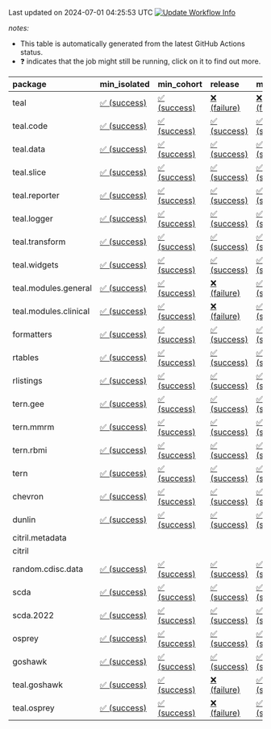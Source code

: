Last updated on 2024-07-01 04:25:53 UTC [![Update Workflow
Info](https://github.com/averissimo/verdepcheck-status/actions/workflows/update.yaml/badge.svg)](https://github.com/averissimo/verdepcheck-status/actions/workflows/update.yaml)

*notes:*

-   This table is automatically generated from the latest GitHub Actions
    status.
-   ❓ indicates that the job might still be running, click on it to
    find out more.

<table>
<colgroup>
<col style="width: 4%" />
<col style="width: 23%" />
<col style="width: 23%" />
<col style="width: 23%" />
<col style="width: 23%" />
</colgroup>
<thead>
<tr class="header">
<th style="text-align: left;">package</th>
<th style="text-align: left;">min_isolated</th>
<th style="text-align: left;">min_cohort</th>
<th style="text-align: left;">release</th>
<th style="text-align: left;">max</th>
</tr>
</thead>
<tbody>
<tr class="odd">
<td style="text-align: left;">teal</td>
<td
style="text-align: left;"><a href="https://github.com/insightsengineering/teal/actions/runs/9729139392/job/26850654529">✅
(success)</a></td>
<td
style="text-align: left;"><a href="https://github.com/insightsengineering/teal/actions/runs/9729139392/job/26850654407">✅
(success)</a></td>
<td
style="text-align: left;"><a href="https://github.com/insightsengineering/teal/actions/runs/9729139392/job/26850654652">❌
(failure)</a></td>
<td
style="text-align: left;"><a href="https://github.com/insightsengineering/teal/actions/runs/9729139392/job/26850654307">❌
(failure)</a></td>
</tr>
<tr class="even">
<td style="text-align: left;">teal.code</td>
<td
style="text-align: left;"><a href="https://github.com/insightsengineering/teal.code/actions/runs/9729139669/job/26850654778">✅
(success)</a></td>
<td
style="text-align: left;"><a href="https://github.com/insightsengineering/teal.code/actions/runs/9729139669/job/26850654885">✅
(success)</a></td>
<td
style="text-align: left;"><a href="https://github.com/insightsengineering/teal.code/actions/runs/9729139669/job/26850654987">✅
(success)</a></td>
<td
style="text-align: left;"><a href="https://github.com/insightsengineering/teal.code/actions/runs/9729139669/job/26850654686">✅
(success)</a></td>
</tr>
<tr class="odd">
<td style="text-align: left;">teal.data</td>
<td
style="text-align: left;"><a href="https://github.com/insightsengineering/teal.data/actions/runs/9729142294/job/26850660611">✅
(success)</a></td>
<td
style="text-align: left;"><a href="https://github.com/insightsengineering/teal.data/actions/runs/9729142294/job/26850660444">✅
(success)</a></td>
<td
style="text-align: left;"><a href="https://github.com/insightsengineering/teal.data/actions/runs/9729142294/job/26850660676">✅
(success)</a></td>
<td
style="text-align: left;"><a href="https://github.com/insightsengineering/teal.data/actions/runs/9729142294/job/26850660530">✅
(success)</a></td>
</tr>
<tr class="even">
<td style="text-align: left;">teal.slice</td>
<td
style="text-align: left;"><a href="https://github.com/insightsengineering/teal.slice/actions/runs/9729148292/job/26850673136">✅
(success)</a></td>
<td
style="text-align: left;"><a href="https://github.com/insightsengineering/teal.slice/actions/runs/9729148292/job/26850672882">✅
(success)</a></td>
<td
style="text-align: left;"><a href="https://github.com/insightsengineering/teal.slice/actions/runs/9729148292/job/26850673048">✅
(success)</a></td>
<td
style="text-align: left;"><a href="https://github.com/insightsengineering/teal.slice/actions/runs/9729148292/job/26850672958">✅
(success)</a></td>
</tr>
<tr class="odd">
<td style="text-align: left;">teal.reporter</td>
<td
style="text-align: left;"><a href="https://github.com/insightsengineering/teal.reporter/actions/runs/9729144493/job/26850665336">✅
(success)</a></td>
<td
style="text-align: left;"><a href="https://github.com/insightsengineering/teal.reporter/actions/runs/9729144493/job/26850665429">✅
(success)</a></td>
<td
style="text-align: left;"><a href="https://github.com/insightsengineering/teal.reporter/actions/runs/9729144493/job/26850665506">✅
(success)</a></td>
<td
style="text-align: left;"><a href="https://github.com/insightsengineering/teal.reporter/actions/runs/9729144493/job/26850665586">✅
(success)</a></td>
</tr>
<tr class="even">
<td style="text-align: left;">teal.logger</td>
<td
style="text-align: left;"><a href="https://github.com/insightsengineering/teal.logger/actions/runs/9729140502/job/26850656230">✅
(success)</a></td>
<td
style="text-align: left;"><a href="https://github.com/insightsengineering/teal.logger/actions/runs/9729140502/job/26850656104">✅
(success)</a></td>
<td
style="text-align: left;"><a href="https://github.com/insightsengineering/teal.logger/actions/runs/9729140502/job/26850656292">✅
(success)</a></td>
<td
style="text-align: left;"><a href="https://github.com/insightsengineering/teal.logger/actions/runs/9729140502/job/26850656169">✅
(success)</a></td>
</tr>
<tr class="odd">
<td style="text-align: left;">teal.transform</td>
<td
style="text-align: left;"><a href="https://github.com/insightsengineering/teal.transform/actions/runs/9729144907/job/26850666190">✅
(success)</a></td>
<td
style="text-align: left;"><a href="https://github.com/insightsengineering/teal.transform/actions/runs/9729144907/job/26850665984">✅
(success)</a></td>
<td
style="text-align: left;"><a href="https://github.com/insightsengineering/teal.transform/actions/runs/9729144907/job/26850666269">✅
(success)</a></td>
<td
style="text-align: left;"><a href="https://github.com/insightsengineering/teal.transform/actions/runs/9729144907/job/26850666108">✅
(success)</a></td>
</tr>
<tr class="even">
<td style="text-align: left;">teal.widgets</td>
<td
style="text-align: left;"><a href="https://github.com/insightsengineering/teal.widgets/actions/runs/9729156912/job/26850691902">✅
(success)</a></td>
<td
style="text-align: left;"><a href="https://github.com/insightsengineering/teal.widgets/actions/runs/9729156912/job/26850691751">✅
(success)</a></td>
<td
style="text-align: left;"><a href="https://github.com/insightsengineering/teal.widgets/actions/runs/9729156912/job/26850691820">✅
(success)</a></td>
<td
style="text-align: left;"><a href="https://github.com/insightsengineering/teal.widgets/actions/runs/9729156912/job/26850691678">✅
(success)</a></td>
</tr>
<tr class="odd">
<td style="text-align: left;">teal.modules.general</td>
<td
style="text-align: left;"><a href="https://github.com/insightsengineering/teal.modules.general/actions/runs/9729139566/job/26850654816">✅
(success)</a></td>
<td
style="text-align: left;"><a href="https://github.com/insightsengineering/teal.modules.general/actions/runs/9729139566/job/26850654590">✅
(success)</a></td>
<td
style="text-align: left;"><a href="https://github.com/insightsengineering/teal.modules.general/actions/runs/9729139566/job/26850654940">❌
(failure)</a></td>
<td
style="text-align: left;"><a href="https://github.com/insightsengineering/teal.modules.general/actions/runs/9729139566/job/26850654707">✅
(success)</a></td>
</tr>
<tr class="even">
<td style="text-align: left;">teal.modules.clinical</td>
<td
style="text-align: left;"><a href="https://github.com/insightsengineering/teal.modules.clinical/actions/runs/9729152282/job/26850681928">✅
(success)</a></td>
<td
style="text-align: left;"><a href="https://github.com/insightsengineering/teal.modules.clinical/actions/runs/9729152282/job/26850681836">✅
(success)</a></td>
<td
style="text-align: left;"><a href="https://github.com/insightsengineering/teal.modules.clinical/actions/runs/9729152282/job/26850682027">❌
(failure)</a></td>
<td
style="text-align: left;"><a href="https://github.com/insightsengineering/teal.modules.clinical/actions/runs/9729152282/job/26850681765">✅
(success)</a></td>
</tr>
<tr class="odd">
<td style="text-align: left;">formatters</td>
<td
style="text-align: left;"><a href="https://github.com/insightsengineering/formatters/actions/runs/9729149445/job/26850675636">✅
(success)</a></td>
<td
style="text-align: left;"><a href="https://github.com/insightsengineering/formatters/actions/runs/9729149445/job/26850675523">✅
(success)</a></td>
<td
style="text-align: left;"><a href="https://github.com/insightsengineering/formatters/actions/runs/9729149445/job/26850675579">✅
(success)</a></td>
<td
style="text-align: left;"><a href="https://github.com/insightsengineering/formatters/actions/runs/9729149445/job/26850675461">✅
(success)</a></td>
</tr>
<tr class="even">
<td style="text-align: left;">rtables</td>
<td
style="text-align: left;"><a href="https://github.com/insightsengineering/rtables/actions/runs/9729139387/job/26850654360">✅
(success)</a></td>
<td
style="text-align: left;"><a href="https://github.com/insightsengineering/rtables/actions/runs/9729139387/job/26850654527">✅
(success)</a></td>
<td
style="text-align: left;"><a href="https://github.com/insightsengineering/rtables/actions/runs/9729139387/job/26850654628">✅
(success)</a></td>
<td
style="text-align: left;"><a href="https://github.com/insightsengineering/rtables/actions/runs/9729139387/job/26850654426">✅
(success)</a></td>
</tr>
<tr class="odd">
<td style="text-align: left;">rlistings</td>
<td
style="text-align: left;"><a href="https://github.com/insightsengineering/rlistings/actions/runs/9729143462/job/26850662712">✅
(success)</a></td>
<td
style="text-align: left;"><a href="https://github.com/insightsengineering/rlistings/actions/runs/9729143462/job/26850662659">✅
(success)</a></td>
<td
style="text-align: left;"><a href="https://github.com/insightsengineering/rlistings/actions/runs/9729143462/job/26850662783">✅
(success)</a></td>
<td
style="text-align: left;"><a href="https://github.com/insightsengineering/rlistings/actions/runs/9729143462/job/26850662595">✅
(success)</a></td>
</tr>
<tr class="even">
<td style="text-align: left;">tern.gee</td>
<td
style="text-align: left;"><a href="https://github.com/insightsengineering/tern.gee/actions/runs/9729150768/job/26850678291">✅
(success)</a></td>
<td
style="text-align: left;"><a href="https://github.com/insightsengineering/tern.gee/actions/runs/9729150768/job/26850678180">✅
(success)</a></td>
<td
style="text-align: left;"><a href="https://github.com/insightsengineering/tern.gee/actions/runs/9729150768/job/26850678075">✅
(success)</a></td>
<td
style="text-align: left;"><a href="https://github.com/insightsengineering/tern.gee/actions/runs/9729150768/job/26850678363">✅
(success)</a></td>
</tr>
<tr class="odd">
<td style="text-align: left;">tern.mmrm</td>
<td
style="text-align: left;"><a href="https://github.com/insightsengineering/tern.mmrm/actions/runs/9729156233/job/26850689985">✅
(success)</a></td>
<td
style="text-align: left;"><a href="https://github.com/insightsengineering/tern.mmrm/actions/runs/9729156233/job/26850689907">✅
(success)</a></td>
<td
style="text-align: left;"><a href="https://github.com/insightsengineering/tern.mmrm/actions/runs/9729156233/job/26850690033">✅
(success)</a></td>
<td
style="text-align: left;"><a href="https://github.com/insightsengineering/tern.mmrm/actions/runs/9729156233/job/26850689942">✅
(success)</a></td>
</tr>
<tr class="even">
<td style="text-align: left;">tern.rbmi</td>
<td
style="text-align: left;"><a href="https://github.com/insightsengineering/tern.rbmi/actions/runs/9729149393/job/26850675525">✅
(success)</a></td>
<td
style="text-align: left;"><a href="https://github.com/insightsengineering/tern.rbmi/actions/runs/9729149393/job/26850675335">✅
(success)</a></td>
<td
style="text-align: left;"><a href="https://github.com/insightsengineering/tern.rbmi/actions/runs/9729149393/job/26850675464">✅
(success)</a></td>
<td
style="text-align: left;"><a href="https://github.com/insightsengineering/tern.rbmi/actions/runs/9729149393/job/26850675410">✅
(success)</a></td>
</tr>
<tr class="odd">
<td style="text-align: left;">tern</td>
<td
style="text-align: left;"><a href="https://github.com/insightsengineering/tern/actions/runs/9729144304/job/26850665128">✅
(success)</a></td>
<td
style="text-align: left;"><a href="https://github.com/insightsengineering/tern/actions/runs/9729144304/job/26850665063">✅
(success)</a></td>
<td
style="text-align: left;"><a href="https://github.com/insightsengineering/tern/actions/runs/9729144304/job/26850665223">✅
(success)</a></td>
<td
style="text-align: left;"><a href="https://github.com/insightsengineering/tern/actions/runs/9729144304/job/26850664992">✅
(success)</a></td>
</tr>
<tr class="even">
<td style="text-align: left;">chevron</td>
<td
style="text-align: left;"><a href="https://github.com/insightsengineering/chevron/actions/runs/9729157244/job/26850692290">✅
(success)</a></td>
<td
style="text-align: left;"><a href="https://github.com/insightsengineering/chevron/actions/runs/9729157244/job/26850692152">✅
(success)</a></td>
<td
style="text-align: left;"><a href="https://github.com/insightsengineering/chevron/actions/runs/9729157244/job/26850692384">✅
(success)</a></td>
<td
style="text-align: left;"><a href="https://github.com/insightsengineering/chevron/actions/runs/9729157244/job/26850692222">✅
(success)</a></td>
</tr>
<tr class="odd">
<td style="text-align: left;">dunlin</td>
<td
style="text-align: left;"><a href="https://github.com/insightsengineering/dunlin/actions/runs/9729142133/job/26850660272">✅
(success)</a></td>
<td
style="text-align: left;"><a href="https://github.com/insightsengineering/dunlin/actions/runs/9729142133/job/26850660403">✅
(success)</a></td>
<td
style="text-align: left;"><a href="https://github.com/insightsengineering/dunlin/actions/runs/9729142133/job/26850660624">✅
(success)</a></td>
<td
style="text-align: left;"><a href="https://github.com/insightsengineering/dunlin/actions/runs/9729142133/job/26850660506">✅
(success)</a></td>
</tr>
<tr class="even">
<td style="text-align: left;">citril.metadata</td>
<td style="text-align: left;"></td>
<td style="text-align: left;"></td>
<td style="text-align: left;"></td>
<td style="text-align: left;"></td>
</tr>
<tr class="odd">
<td style="text-align: left;">citril</td>
<td style="text-align: left;"></td>
<td style="text-align: left;"></td>
<td style="text-align: left;"></td>
<td style="text-align: left;"></td>
</tr>
<tr class="even">
<td style="text-align: left;">random.cdisc.data</td>
<td
style="text-align: left;"><a href="https://github.com/insightsengineering/random.cdisc.data/actions/runs/9729148558/job/26850673502">✅
(success)</a></td>
<td
style="text-align: left;"><a href="https://github.com/insightsengineering/random.cdisc.data/actions/runs/9729148558/job/26850673302">✅
(success)</a></td>
<td
style="text-align: left;"><a href="https://github.com/insightsengineering/random.cdisc.data/actions/runs/9729148558/job/26850673589">✅
(success)</a></td>
<td
style="text-align: left;"><a href="https://github.com/insightsengineering/random.cdisc.data/actions/runs/9729148558/job/26850673401">✅
(success)</a></td>
</tr>
<tr class="odd">
<td style="text-align: left;">scda</td>
<td
style="text-align: left;"><a href="https://github.com/insightsengineering/scda/actions/runs/9729144400/job/26850665206">✅
(success)</a></td>
<td
style="text-align: left;"><a href="https://github.com/insightsengineering/scda/actions/runs/9729144400/job/26850665433">✅
(success)</a></td>
<td
style="text-align: left;"><a href="https://github.com/insightsengineering/scda/actions/runs/9729144400/job/26850665352">✅
(success)</a></td>
<td
style="text-align: left;"><a href="https://github.com/insightsengineering/scda/actions/runs/9729144400/job/26850665278">✅
(success)</a></td>
</tr>
<tr class="even">
<td style="text-align: left;">scda.2022</td>
<td
style="text-align: left;"><a href="https://github.com/insightsengineering/scda.2022/actions/runs/9729149024/job/26850674368">✅
(success)</a></td>
<td
style="text-align: left;"><a href="https://github.com/insightsengineering/scda.2022/actions/runs/9729149024/job/26850674446">✅
(success)</a></td>
<td
style="text-align: left;"><a href="https://github.com/insightsengineering/scda.2022/actions/runs/9729149024/job/26850674409">✅
(success)</a></td>
<td
style="text-align: left;"><a href="https://github.com/insightsengineering/scda.2022/actions/runs/9729149024/job/26850674320">✅
(success)</a></td>
</tr>
<tr class="odd">
<td style="text-align: left;">osprey</td>
<td
style="text-align: left;"><a href="https://github.com/insightsengineering/osprey/actions/runs/9729154781/job/26850687162">✅
(success)</a></td>
<td
style="text-align: left;"><a href="https://github.com/insightsengineering/osprey/actions/runs/9729154781/job/26850687110">✅
(success)</a></td>
<td
style="text-align: left;"><a href="https://github.com/insightsengineering/osprey/actions/runs/9729154781/job/26850687227">✅
(success)</a></td>
<td
style="text-align: left;"><a href="https://github.com/insightsengineering/osprey/actions/runs/9729154781/job/26850687042">✅
(success)</a></td>
</tr>
<tr class="even">
<td style="text-align: left;">goshawk</td>
<td
style="text-align: left;"><a href="https://github.com/insightsengineering/goshawk/actions/runs/9729149395/job/26850675576">✅
(success)</a></td>
<td
style="text-align: left;"><a href="https://github.com/insightsengineering/goshawk/actions/runs/9729149395/job/26850675441">✅
(success)</a></td>
<td
style="text-align: left;"><a href="https://github.com/insightsengineering/goshawk/actions/runs/9729149395/job/26850675657">✅
(success)</a></td>
<td
style="text-align: left;"><a href="https://github.com/insightsengineering/goshawk/actions/runs/9729149395/job/26850675507">✅
(success)</a></td>
</tr>
<tr class="odd">
<td style="text-align: left;">teal.goshawk</td>
<td
style="text-align: left;"><a href="https://github.com/insightsengineering/teal.goshawk/actions/runs/9729148187/job/26850672838">✅
(success)</a></td>
<td
style="text-align: left;"><a href="https://github.com/insightsengineering/teal.goshawk/actions/runs/9729148187/job/26850672616">✅
(success)</a></td>
<td
style="text-align: left;"><a href="https://github.com/insightsengineering/teal.goshawk/actions/runs/9729148187/job/26850672919">❌
(failure)</a></td>
<td
style="text-align: left;"><a href="https://github.com/insightsengineering/teal.goshawk/actions/runs/9729148187/job/26850672722">✅
(success)</a></td>
</tr>
<tr class="even">
<td style="text-align: left;">teal.osprey</td>
<td
style="text-align: left;"><a href="https://github.com/insightsengineering/teal.osprey/actions/runs/9729153172/job/26850683385">✅
(success)</a></td>
<td
style="text-align: left;"><a href="https://github.com/insightsengineering/teal.osprey/actions/runs/9729153172/job/26850683246">✅
(success)</a></td>
<td
style="text-align: left;"><a href="https://github.com/insightsengineering/teal.osprey/actions/runs/9729153172/job/26850683441">❌
(failure)</a></td>
<td
style="text-align: left;"><a href="https://github.com/insightsengineering/teal.osprey/actions/runs/9729153172/job/26850683323">✅
(success)</a></td>
</tr>
</tbody>
</table>
